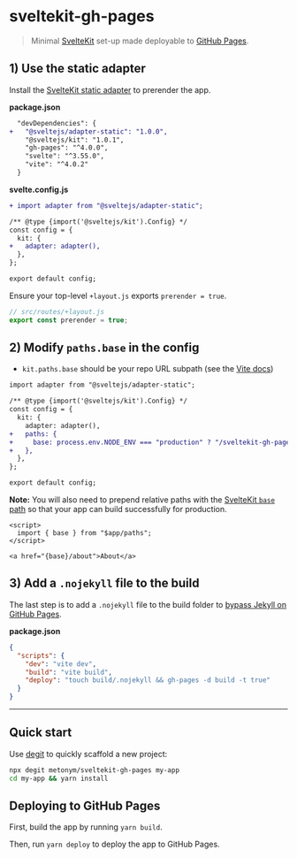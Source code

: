 # sveltekit-gh-pages

> Minimal [SvelteKit](https://kit.svelte.dev/) set-up made deployable to [GitHub Pages](https://metonym.github.io/sveltekit-gh-pages/).

## 1) Use the static adapter

Install the [SvelteKit static adapter](https://github.com/sveltejs/kit/tree/master/packages/adapter-static) to prerender the app.

**package.json**

```diff
  "devDependencies": {
+   "@sveltejs/adapter-static": "1.0.0",
    "@sveltejs/kit": "1.0.1",
    "gh-pages": "^4.0.0",
    "svelte": "^3.55.0",
    "vite": "^4.0.2"
  }
```

**svelte.config.js**

```diff
+ import adapter from "@sveltejs/adapter-static";

/** @type {import('@sveltejs/kit').Config} */
const config = {
  kit: {
+   adapter: adapter(),
  },
};

export default config;

```

Ensure your top-level `+layout.js` exports `prerender = true`.

```js
// src/routes/+layout.js
export const prerender = true;
```

## 2) Modify `paths.base` in the config

- `kit.paths.base` should be your repo URL subpath (see the [Vite docs](https://vitejs.dev/guide/static-deploy.html#github-pages))

```diff
import adapter from "@sveltejs/adapter-static";

/** @type {import('@sveltejs/kit').Config} */
const config = {
  kit: {
    adapter: adapter(),
+   paths: {
+     base: process.env.NODE_ENV === "production" ? "/sveltekit-gh-pages" : "",
+   },
  },
};

export default config;

```

**Note:** You will also need to prepend relative paths with the [SvelteKit `base` path](https://kit.svelte.dev/docs/modules#$app-paths) so that your app can build successfully for production.

```svelte
<script>
  import { base } from "$app/paths";
</script>

<a href="{base}/about">About</a>
```

## 3) Add a `.nojekyll` file to the build

The last step is to add a `.nojekyll` file to the build folder to [bypass Jekyll on GitHub Pages](https://github.blog/2009-12-29-bypassing-jekyll-on-github-pages/).

**package.json**

```json
{
  "scripts": {
    "dev": "vite dev",
    "build": "vite build",
    "deploy": "touch build/.nojekyll && gh-pages -d build -t true"
  }
}
```

---

## Quick start

Use [degit](https://github.com/Rich-Harris/degit) to quickly scaffold a new project:

```sh
npx degit metonym/sveltekit-gh-pages my-app
cd my-app && yarn install
```

## Deploying to GitHub Pages

First, build the app by running `yarn build`.

Then, run `yarn deploy` to deploy the app to GitHub Pages.
